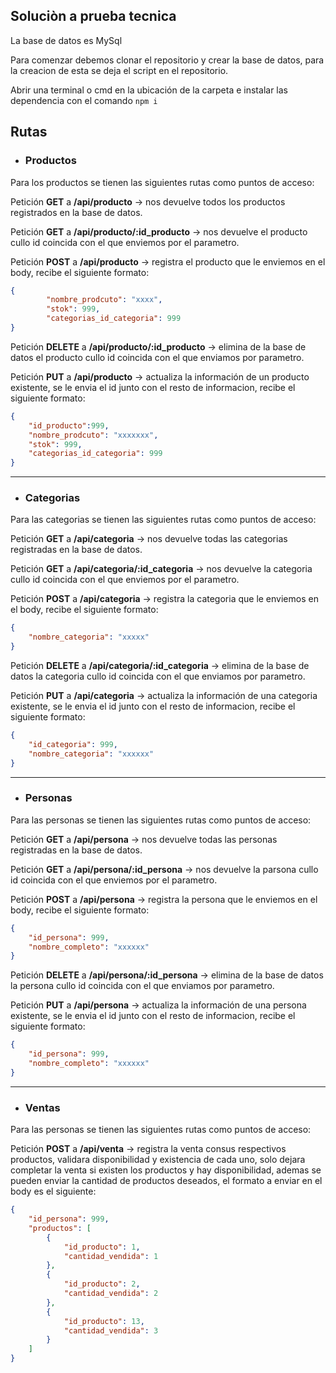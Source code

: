 ## Soluciòn a prueba tecnica

La base de datos es MySql

 Para comenzar debemos clonar el repositorio y crear la base de datos, para la creacion de esta se deja el script en el repositorio.
 
 Abrir una terminal o cmd en la ubicación de la carpeta e instalar las dependencia con el comando `npm i`


## Rutas

- ### Productos
Para los productos se tienen las siguientes rutas como puntos de acceso:

Petición **GET** a **/api/producto** -> nos devuelve todos los productos registrados en la base de datos.

Petición **GET** a **/api/producto/:id_producto** -> nos devuelve el producto cullo id coincida con el que enviemos por el parametro.

Petición **POST** a **/api/producto** -> registra el producto que le enviemos en el body, recibe el siguiente formato:
```json
{
        "nombre_prodcuto": "xxxx",
        "stok": 999,
        "categorias_id_categoria": 999
}
```
Petición **DELETE** a **/api/producto/:id_producto** -> elimina de la base de datos el producto cullo id coincida con el que enviamos por parametro.

Petición **PUT** a **/api/producto** -> actualiza la información de un producto existente, se le envia el id junto con el resto de informacion, recibe el siguiente formato:

```json
{
    "id_producto":999,
    "nombre_prodcuto": "xxxxxxx",
    "stok": 999,
    "categorias_id_categoria": 999
}
```

------------

- ### Categorias
Para las categorias se tienen las siguientes rutas como puntos de acceso:

Petición **GET** a **/api/categoria** -> nos devuelve todas las categorias registradas en la base de datos.

Petición **GET** a **/api/categoria/:id_categoria** -> nos devuelve la categoria cullo id coincida con el que enviemos por el parametro.

Petición **POST** a **/api/categoria** -> registra la categoria que le enviemos en el body, recibe el siguiente formato:
```json
{
    "nombre_categoria": "xxxxx"
}
```
Petición **DELETE** a **/api/categoria/:id_categoria** -> elimina de la base de datos la categoria cullo id coincida con el que enviamos por parametro.

Petición **PUT** a **/api/categoria** -> actualiza la información de una categoria existente, se le envia el id junto con el resto de informacion, recibe el siguiente formato:

```json
{
    "id_categoria": 999,
    "nombre_categoria": "xxxxxx"
}
```

------------
- ### Personas
Para las personas se tienen las siguientes rutas como puntos de acceso:

Petición **GET** a **/api/persona** -> nos devuelve todas las personas registradas en la base de datos.

Petición **GET** a **/api/persona/:id_persona** -> nos devuelve la parsona cullo id coincida con el que enviemos por el parametro.

Petición **POST** a **/api/persona** -> registra la persona que le enviemos en el body, recibe el siguiente formato:
```json
{
    "id_persona": 999,
    "nombre_completo": "xxxxxx"
}
```
Petición **DELETE** a **/api/persona/:id_persona** -> elimina de la base de datos la persona cullo id coincida con el que enviamos por parametro.

Petición **PUT** a **/api/persona** -> actualiza la información de una persona existente, se le envia el id junto con el resto de informacion, recibe el siguiente formato:

```json
{
    "id_persona": 999,
    "nombre_completo": "xxxxxx"
}
```

------------
- ### Ventas
Para las personas se tienen las siguientes rutas como puntos de acceso:

Petición **POST** a **/api/venta** -> registra la venta consus respectivos productos, validara disponibilidad y existencia de cada uno, solo dejara completar la venta si existen los productos y hay disponibilidad, ademas se pueden enviar la cantidad de productos deseados, el formato a enviar en el body es el siguiente:
```json
{
    "id_persona": 999,
    "productos": [
        {
            "id_producto": 1,
            "cantidad_vendida": 1
        },
        {
            "id_producto": 2,
            "cantidad_vendida": 2
        },
        {
            "id_producto": 13,
            "cantidad_vendida": 3
        }
    ]
}
```
